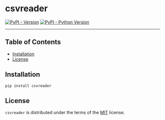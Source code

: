 # csvreader

[![PyPI - Version](https://img.shields.io/pypi/v/csvreader.svg)](https://pypi.org/project/csvreader)
[![PyPI - Python Version](https://img.shields.io/pypi/pyversions/csvreader.svg)](https://pypi.org/project/csvreader)

-----

## Table of Contents

- [Installation](#installation)
- [License](#license)

## Installation

```console
pip install csvreader
```

## License

`csvreader` is distributed under the terms of the [MIT](https://spdx.org/licenses/MIT.html) license.
